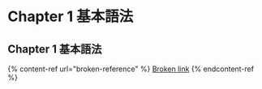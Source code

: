# Chapter 1 基本語法

## Chapter 1 基本語法

{% content-ref url="broken-reference" %}
[Broken link](broken-reference)
{% endcontent-ref %}
